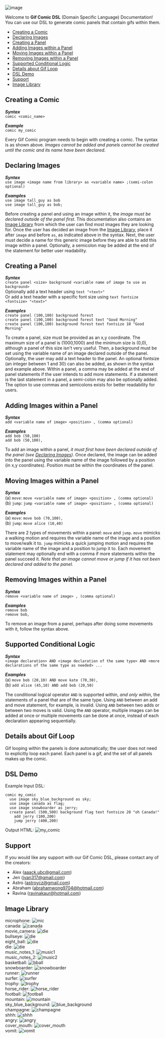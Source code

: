 
![image](https://www.pinclipart.com/picdir/big/40-407293_clipart-royalty-free-library-pop-art-comics-book.png)

Welcome to **Gif Comic DSL** (Domain Specific Language) Documentation! You can use our DSL to generate comic panels that contain gifs within them.

* [Creating a Comic](#creating-a-comic)
* [Declaring Images](#declaring-images)
* [Creating a Panel](#creating-a-panel)
* [Adding Images within a Panel](#adding-images-within-a-panel)
* [Moving Images within a Panel](#moving-images-within-a-panel)
* [Removing Images within a Panel](#removing-images-within-a-panel)
* [Supported Conditional Logic](#supported-conditional-logic)
* [Details about Gif Loop](#details-about-gif-loop)
* [DSL Demo](#dsl-demo)
* [Support](#support)
* [Image Library](#image-library)


## Creating a Comic

***Syntax*** <br>
`comic <comic_name>`

***Example***<br>
`comic my_comic`

Every Gif Comic program needs to begin with creating a comic. The syntax is as shown above. *Images cannot be added and panels cannot be created until the comic and its name have been declared*.
  

## Declaring Images 

***Syntax***<br>
`use image <image name from library> as <variable name> ;(semi-colon optional)`

***Examples***<br>
`use image tall_guy as bob` <br>
`use image tall_guy as bob;`<br>

Before creating a panel and using an image within it, the *image must be declared outside of the panel first*. This documentation also contains an [Image Library](#image-library) from which the user can find most images they are looking for. Once the user has decided an image from the [Image Library](#image-library), place it after `image` and before `as`, as indicated above in the syntax. Next, the user must decide a name for this generic image before they are able to add this image within a panel. Optionally, a semicolon may be added at the end of the statement for better user readability. 


## Creating a Panel

***Syntax***<br>
`create panel <size> background <variable name of image to use as background>` <br>
Optionally add a text header using `text "<text>"` <br>
Or add a text header with a specific font size using `text fontsize <fontsize> "<text>"`<br>

***Examples***<br>
`create panel (100,100) background forest` <br>
`create panel (100,100) background forest text "Good Morning"` <br>
`create panel (100,100) background forest text fontsize 10 "Good Morning"` <br>

To create a panel, size must be provided as an x,y coordinate. The maximum size of a panel is (1000,1000) and the minimum size is (0,0), although a panel of this size isn't very useful. Then, a background must be set using the variable name of an image declared outside of the panel. Optionally, the user may add a text header to the panel. An optional fontsize (an integer between 1 and 30) can also be added, as shown in the syntax and example above. Within a panel, a comma may be added at the end of panel statements if the user intends to add more statements. If a statement is the last statement in a panel, a semi-colon may also be optionally added. The option to use commas and semicolons exists for better readability for users.

## Adding Images within a Panel

***Syntax***<br>
`add <variable name of image> <position> , (comma optional)`

***Examples***<br>
`add bob (50,100)` <br>
`add bob (50,100),` <br>

To add an image within a panel, *it must first have been declared outside of the panel (see [Declaring Images](#declaring-images))*. Once declared, the image can be added into the panel using the variable name of the image followed by a position (in x,y coordinates). Position must be within the coordinates of the panel.

## Moving Images within a Panel

***Syntax***<br>
(a) `move`: `move <variable name of image> <position> , (comma optional)` <br>
(b) `jump`: `jump <variable name of image> <position> , (comma optional)` <br>

***Examples***<br>
(a) `move`: `move bob (70,100),` <br>
(b) `jump`: `move alice (10,40)`<br>

There are 2 types of movements within a panel: `move` and `jump`. `move` mimicks a walking motion and requires the variable name of the image and a position to move/walk it to. `jump` mimicks a quick jumping motion and requires the variable name of the image and a position to jump it to. Each movement statement may optionally end with a comma if more statements within the panel succeed it. *Note that an image cannot move or jump if it has not been declared and added to the panel.*

## Removing Images within a Panel

***Syntax***<br>
`remove <variable name of image> , (comma optional)`

***Examples***<br>
`remove bob` <br>
`remove bob,` <br>

To remove an image from a panel, perhaps after doing some movements with it, follow the syntax above. 


## Supported Conditional Logic

***Syntax***<br>
`<image declaration> AND <image declaration of the same type> AND <more declarations of the same type as needed> ...`

***Examples***<br>
(a) `move bob (20,10) AND move kate (70,30),` <br>
(b) `add alice (45,10) AND add bob (20,50)` <br>

The conditional logical operator `AND` is supported within, *and only within*, the statements of a panel that are of the same type. Using `AND` between an add and move statement, for example, is invalid. Using `AND` between two adds or between two moves is valid. Using the `AND` operator, multiple images can be added at once or multiple movements can be done at once, instead of each declaration appearing sequentially.

## Details about Gif Loop

Gif looping within the panels is done automatically; the user does not need to explicitly loop each panel. Each panel is a gif, and the set of all panels makes up the comic. 


## DSL Demo

Example Input DSL: <!-- this example input can be modified as needed -->
```
comic my_comic
  use image sky_blue_background as sky;
  use image canada as flag;
  use image snowboarder as jerry;
  create panel (500,500) background flag text fontsize 20 "oh Canada!"
    add jerry (100,200)
    jump jerry (400,200)
```

Output HTML: ![my_comic](https://media.github.students.cs.ubc.ca/user/1538/files/c48fdb80-0cdd-11eb-9fc8-4110ac19b554)

## Support

If you would like any support with our Gif Comic DSL, please contact any of the creators: 
* Alex (aaack.ubc@gmail.com)
* Jen (jyan317@gmail.com)
* Astro (astroycz@gmail.com)
* Abraham (abrahamwong9704@hotmail.com)
* Ravina (ravinakaur@hotmail.com)

## Image Library

<!-- insert image library enum here, mapping the generic term for the image to the actual image itself, is this possible? -->
microphone: ![mic](https://github.students.cs.ubc.ca/cpsc410-2020w-t1/cpsc410_project1_team2/blob/master/images_lib/1F3A4.png) <br>
canada: ![canada](https://github.students.cs.ubc.ca/cpsc410-2020w-t1/cpsc410_project1_team2/blob/master/images_lib/1F1E8-1F1E6.png) <br>
movie_camera: ![die](https://github.students.cs.ubc.ca/cpsc410-2020w-t1/cpsc410_project1_team2/blob/master/images_lib/1F3A5.png) <br>
bullseye: ![die](https://github.students.cs.ubc.ca/cpsc410-2020w-t1/cpsc410_project1_team2/blob/master/images_lib/1F3AF.png) <br>
eight_ball: ![die](https://github.students.cs.ubc.ca/cpsc410-2020w-t1/cpsc410_project1_team2/blob/master/images_lib/1F3B1.png) <br>
die: ![die](https://github.students.cs.ubc.ca/cpsc410-2020w-t1/cpsc410_project1_team2/blob/master/images_lib/1F3B2.png) <br>
music_notes_1: ![music1](https://github.students.cs.ubc.ca/cpsc410-2020w-t1/cpsc410_project1_team2/blob/master/images_lib/1F3B5.png) <br>
music_notes_2: ![music2](https://github.students.cs.ubc.ca/cpsc410-2020w-t1/cpsc410_project1_team2/blob/master/images_lib/1F3B6.png) <br>
basketball: ![bball](https://github.students.cs.ubc.ca/cpsc410-2020w-t1/cpsc410_project1_team2/blob/master/images_lib/1F3C0.png) <br>
snowboarder: ![snowboarder](https://github.students.cs.ubc.ca/cpsc410-2020w-t1/cpsc410_project1_team2/blob/master/images_lib/1F3C2.png) <br>
runner: ![runner](https://github.students.cs.ubc.ca/cpsc410-2020w-t1/cpsc410_project1_team2/blob/master/images_lib/1F3C3.png) <br>
surfer: ![surfer](https://github.students.cs.ubc.ca/cpsc410-2020w-t1/cpsc410_project1_team2/blob/master/images_lib/1F3C4.png) <br>
trophy: ![trophy](https://github.students.cs.ubc.ca/cpsc410-2020w-t1/cpsc410_project1_team2/blob/master/images_lib/1F3C6.png) <br>
horse_rider: ![horse_rider](https://github.students.cs.ubc.ca/cpsc410-2020w-t1/cpsc410_project1_team2/blob/master/images_lib/1F3C7.png) <br>
football: ![football](https://github.students.cs.ubc.ca/cpsc410-2020w-t1/cpsc410_project1_team2/blob/master/images_lib/1F3C8.png) <br>
mountain: ![mountain](https://github.students.cs.ubc.ca/cpsc410-2020w-t1/cpsc410_project1_team2/blob/master/images_lib/1F3D4.png) <br>
sky_blue_background: ![blue_background](https://github.students.cs.ubc.ca/cpsc410-2020w-t1/cpsc410_project1_team2/blob/master/images_lib/1F3F3-FE0F-200D-1F7E6.png) <br>
champagne: ![champagne](https://github.students.cs.ubc.ca/cpsc410-2020w-t1/cpsc410_project1_team2/blob/master/images_lib/1F37E.png) <br>
shhh: ![shhh](https://github.students.cs.ubc.ca/cpsc410-2020w-t1/cpsc410_project1_team2/blob/master/images_lib/1F92B.png) <br>
angry: ![angry](https://github.students.cs.ubc.ca/cpsc410-2020w-t1/cpsc410_project1_team2/blob/master/images_lib/1F92C.png) <br>
cover_mouth: ![cover_mouth](https://github.students.cs.ubc.ca/cpsc410-2020w-t1/cpsc410_project1_team2/blob/master/images_lib/1F92D.png) <br>
vomit: ![vomit](https://github.students.cs.ubc.ca/cpsc410-2020w-t1/cpsc410_project1_team2/blob/master/images_lib/1F92E.png) <br>
